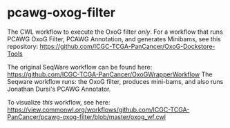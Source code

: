 # pcawg-oxog-filter
The CWL workflow to execute the OxoG filter _only_. For a workflow that runs PCAWG OxoG Filter, PCAWG Annotation, and generates Minibams, see this repository:  https://github.com/ICGC-TCGA-PanCancer/OxoG-Dockstore-Tools

The original SeqWare workflow can be found here: https://github.com/ICGC-TCGA-PanCancer/OxoGWrapperWorkflow
The Seqware workflow runs: the OxoG filter, produces mini-bams, and also runs Jonathan Dursi's PCAWG Annotator.

To visualize _this_ workflow, see here: https://view.commonwl.org/workflows/github.com/ICGC-TCGA-PanCancer/pcawg-oxog-filter/blob/master/oxog_wf.cwl
